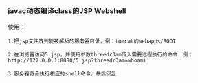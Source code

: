 ### javac动态编译class的JSP Webshell

使用：
```
1.把jsp文件放到能被解析的服务器目录，例：tomcat的webapps/ROOT

2.在浏览器访问5.jsp，并使用参数threedr3am传入需要远程执行的命令，例：http://127.0.0.1:8080/5.jsp?threedr3am=whoami

3.服务器将会执行相应的shell命令，最后回显
```